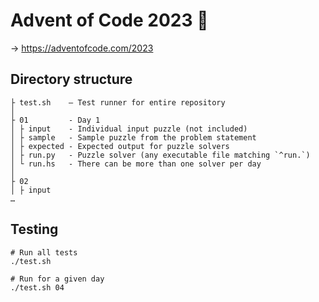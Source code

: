 Advent of Code 2023 🎄
======================

→ https://adventofcode.com/2023


Directory structure
-------------------

```
├ test.sh    — Test runner for entire repository
│
├ 01         - Day 1
│ ├ input    - Individual input puzzle (not included)
│ ├ sample   - Sample puzzle from the problem statement
│ ├ expected - Expected output for puzzle solvers
│ ├ run.py   - Puzzle solver (any executable file matching `^run.`)
│ └ run.hs   - There can be more than one solver per day
│
├ 02
│ ├ input
…
```

Testing
-------

```
# Run all tests
./test.sh

# Run for a given day
./test.sh 04
```
